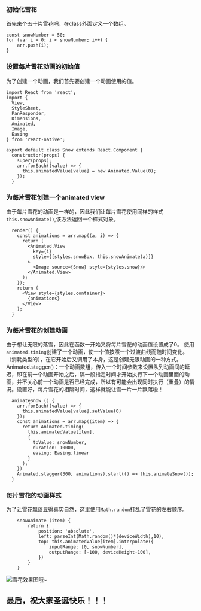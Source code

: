 ### 初始化雪花
首先来个五十片雪花吧，在class外面定义一个数组。
```
const snowNumber = 50;
for (var i = 0; i < snowNumber; i++) {
	arr.push(i);
}
```
### 设置每片雪花动画的初始值
为了创建一个动画，我们首先要创建一个动画使用的值。
```
import React from 'react';
import {
  View,
  StyleSheet,
  PanResponder,
  Dimensions,
  Animated,
  Image,
  Easing
} from 'react-native';

export default class Snow extends React.Component {
  constructor(props) {
    super(props);
    arr.forEach((value) => {
      this.animatedValue[value] = new Animated.Value(0);
    });
  }
```
### 为每片雪花创建一个animated view
由于每片雪花的动画是一样的，因此我们让每片雪花使用同样的样式`this.snowAnimate()`,该方法返回一个样式对象。
```
  render() {
    const animations = arr.map((a, i) => {
      return (
        <Animated.View
          key={i}
          style={[styles.snowBox, this.snowAnimate(a)]}
        >
		  <Image source={Snow} style={styles.snow}/>
        </Animated.View>
      );
    });
    return (
      <View style={styles.container}>
	    {animations}     
      </View>
    );
  }
```
### 为每片雪花的创建动画
由于想让无限的落雪，因此在函数一开始又将每片雪花的动画值设置成了0。
使用`animated.timing`创建了一个动画，使一个值按照一个过渡曲线而随时间变化。（消耗类型的），在它开始后又调用了本身，这是创建无限动画的一种方式。Animated.stagger()：一个动画数组，传入一个时间参数来设置队列动画间的延迟，即在前一个动画开始之后，隔一段指定时间才开始执行下一个动画里面的动画，并不关心前一个动画是否已经完成，所以有可能会出现同时执行（重叠）的情况。设置好，每片雪花的相隔时间，这样就能让雪一片一片飘落啦！
```
  animateSnow () {
    arr.forEach((value) => {
      this.animatedValue[value].setValue(0)
    });
    const animations = arr.map((item) => {
      return Animated.timing(
        this.animatedValue[item],
        {
          toValue: snowNumber,
          duration: 10000,
          easing: Easing.linear
        }
      );
    })
    Animated.stagger(300, animations).start(() => this.animateSnow());
  }
```
### 每片雪花的动画样式
为了让雪花飘落显得真实自然，这里使用`Math.random`打乱了雪花的左右顺序。
```
	snowAnimate (item) {
		return {
			position: 'absolute',
			left: parseInt(Math.random()*(deviceWidth),10),
			top: this.animatedValue[item].interpolate({
				inputRange: [0, snowNumber],
				outputRange: [-100, deviceHeight-100],
			})
    	}
	}
```
![雪花效果图哦~](https://upload-images.jianshu.io/upload_images/7225268-bbe20a1108da8d56.gif?imageMogr2/auto-orient/strip)
## 最后，祝大家圣诞快乐！！！
